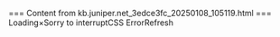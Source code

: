 === Content from kb.juniper.net_3edce3fc_20250108_105119.html ===
Loading×Sorry to interruptCSS ErrorRefresh
